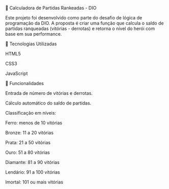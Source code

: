 🧠 Calculadora de Partidas Rankeadas - DIO

Este projeto foi desenvolvido como parte do desafio de lógica de programação da DIO. A proposta é criar uma função que calcula o saldo de partidas ranqueadas (vitórias - derrotas) e retorna o nível do herói com base em sua performance.

🚀 Tecnologias Utilizadas

HTML5

CSS3

JavaScript

🎯 Funcionalidades

Entrada de número de vitórias e derrotas.

Cálculo automático do saldo de partidas.

Classificação em níveis:

Ferro: menos de 10 vitórias

Bronze: 11 a 20 vitórias

Prata: 21 a 50 vitórias

Ouro: 51 a 80 vitórias

Diamante: 81 a 90 vitórias

Lendário: 91 a 100 vitórias

Imortal: 101 ou mais vitórias

